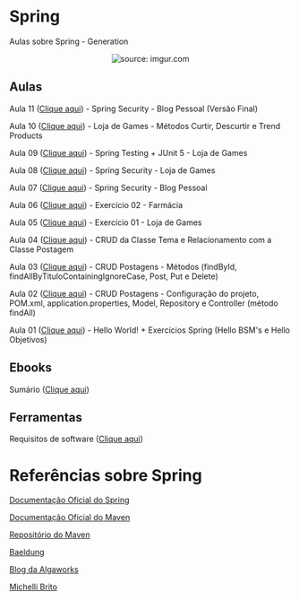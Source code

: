 # Spring

Aulas sobre Spring - Generation

<div align="center"><img src="https://i.imgur.com/w8tTOuT.png" title="source: imgur.com" /></div>



## Aulas

Aula 11 (<a href="https://github.com/rafaelq80/Spring/blob/main/aula_09/" target="_blank">Clique aqui</a>) - Spring Security - Blog Pessoal (Versão Final)

Aula 10 (<a href="https://github.com/rafaelq80/Spring/blob/main/aula_11/" target="_blank">Clique aqui</a>) - Loja de Games - Métodos Curtir, Descurtir e Trend Products

Aula 09 (<a href="https://github.com/rafaelq80/Spring/blob/main/aula_10/" target="_blank">Clique aqui</a>) - Spring Testing + JUnit 5 - Loja de Games

Aula 08 (<a href="https://github.com/rafaelq80/Spring/blob/main/aula_08/" target="_blank">Clique aqui</a>) - Spring Security - Loja de Games

Aula 07 (<a href="https://github.com/rafaelq80/Spring/blob/main/aula_07/" target="_blank">Clique aqui</a>) - Spring Security - Blog Pessoal

Aula 06 (<a href="https://github.com/rafaelq80/Spring/blob/main/aula_06/" target="_blank">Clique aqui</a>) - Exercício 02 - Farmácia

Aula 05 (<a href="https://github.com/rafaelq80/Spring/blob/main/aula_05/" target="_blank">Clique aqui</a>) - Exercício 01 - Loja de Games

Aula 04 (<a href="https://github.com/rafaelq80/Spring/blob/main/aula_04/" target="_blank">Clique aqui</a>) - CRUD da Classe Tema e Relacionamento com a Classe Postagem

Aula 03 (<a href="https://github.com/rafaelq80/Spring/blob/main/aula_03/" target="_blank">Clique aqui</a>) - CRUD Postagens - Métodos (findById, findAllByTituloContainingIgnoreCase, Post, Put e Delete)

Aula 02 (<a href="https://github.com/rafaelq80/Spring/blob/main/aula_02/" target="_blank">Clique aqui</a>) - CRUD Postagens - Configuração do projeto, POM.xml, application.properties, Model, Repository e Controller (método findAll)

Aula 01 (<a href="https://github.com/rafaelq80/Spring/blob/main/aula_01/" target="_blank">Clique aqui</a>) - Hello World! + Exercícios Spring (Hello BSM's e Hello Objetivos)



## Ebooks

Sumário (<a href="https://github.com/rafaelq80/Spring/blob/main/ebooks/" target="_blank">Clique aqui</a>)



## Ferramentas

Requisitos de software (<a href="https://github.com/rafaelq80/Spring/blob/main/sts/" target="_blank">Clique aqui</a>)

# Referências sobre Spring

<a href="https://spring.io/" target="_blank">Documentação Oficial do Spring</a>

<a href="https://maven.apache.org/" target="_blank">Documentação Oficial do Maven</a>

<a href="https://mvnrepository.com/" target="_blank">Repositório do Maven</a>

<a href="https://www.baeldung.com/" target="_blank">Baeldung</a>

<a href="https://blog.algaworks.com/" target="_blank">Blog da Algaworks</a>

<a href="https://www.michellibrito.com/" target="_blank">Michelli Brito</a>

